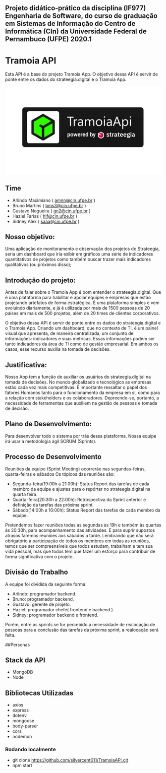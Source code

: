 
## Projeto didático-prático da disciplina (IF977) Engenharia de Software, do curso de graduação em Sistemas de Informação do Centro de Informática (CIn) da Universidade Federal de Pernambuco (UFPE) 2020.1



# Tramoia API
Esta API é a base do projeto Tramoia App.
O objetivo dessa API é servir de ponte entre os dados do strateegia.digital e o Tramoia App.

![logo](logo.png)


## Time
* Arlindo Maximiano ( amnn@cin.ufpe.br )
* Bruno Martins ( bms3@cin.ufpe.br )
* Gustavo Nogueira ( gn2@cin.ufpe.br )
* Haziel Farias ( hlf@cin.ufpe.br )
* Sidney Alex ( saaa@cin.ufpe.br )



## Nosso objetivo: 

Uma aplicação de monitoramento e observação dos projetos do Strateegia,
seria um dashboard que iria exibir em gráficos uma série de indicadores 
quantitativos de projetos como também buscar trazer mais indicadores qualitativos (ou próximos disso);


## Introdução do projeto:

Antes de falar sobre o Tramoia App é bom entender o strateegia.digital. Que é uma plataforma para habilitar e apoiar equipes e empresas que estão projetando artefatos de forma estratégica. É uma plataforma simples e vem evoluindo diariamente, e já é utilizada por mais de 1500 pessoas de 20 países em mais de 500 projetos, além de 20 times de clientes corporativos. 

O objetivo dessa API é servir de ponte entre os dados do strateegia.digital e o Tramoia App. Criando um dashboard, que no contexto de TI, é um painel visual que apresenta, de maneira centralizada, um conjunto de informações: indicadores e suas métricas. Essas informações podem ser tanto indicadores da área de TI como de gestão empresarial. Em ambos os casos, esse recurso auxilia na tomada de decisões. 

## Justificativa:

Nosso App tem a função de auxiliar os usuários do strateegia.digital na tomada de decisões. No mundo globalizado e tecnológico as empresas estão cada vez mais competitivas. É importante ressaltar o papel dos fatores Humanos tanto para o funcionamento da empresa em si, como para a relação com stakeholders e os colaboradores. Depreende-se, portanto, a necessidade de ferramentas que auxiliem na gestão de pessoas e tomada de decisão.



## Plano de Desenvolvimento:
Para desenvolver todo o sistema por trás dessa plataforma. Nossa equipe irá usar a metodologia ágil SCRUM (Sprints).


## Processo de Desenvolvimento
Reuniões da equipe (Sprint Meeting) ocorrerão nas segundas-feiras, quarta-feiras e sábados Os tópicos das reuniões são:
* Segunda-feira(19:00h a 21:00h): Status Report das tarefas de cada membro da equipe e ajustes para o repórter no strateegia.digital na quarta feira.
* Quarta-feira(20:30h a 22:00h): Retrospectiva da Sprint anterior e definição da tarefas das próxima sprint. 
* Sábado(14:00h a 16:00h): Status Report das tarefas de cada membro da equipe.

Pretendemos fazer reuniões todas as segundas às 19h e também às quartas às 20:30h, para acompanhamento das atividades. E para suprir supostos atrasos faremos reuniões aos sábados a tarde. Lembrando que não será obrigatório a participação de todos os membros em todas as reuniões, temos que ser compreensíveis que todos estudam, trabalham e tem sua vida pessoal, mas que todos tem que fazer um esforço para contribuir de forma significativa com o projeto.
 
## Divisão do Trabalho
A equipe foi dividida da seguinte forma: 

* Arlindo: programador backend.
* Bruno: programador backend.
* Gustavo: gerente de projeto.
* Haziel: programador chefe( frontend e backend ).
* Sidney: programador backend e frontend.
 
Porém, entre as sprints se for percebido a necessidade de realocação de pessoas para a conclusão das tarefas da próxima sprint, a realocação será feita.


##Personas


## Stack da API
* MongoDB
* Node

## Bibliotecas Utilizadas
* axios
* express
* dotenv
* mongoose
* body-parser
* cors
* nodemon

### Rodando localmente
* git clone https://github.com/silvercent011/TramoiaAPI.git
* npm start


